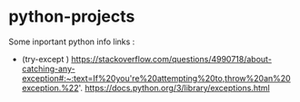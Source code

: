 # python-projects

Some inportant python info links :
- (try-except )
https://stackoverflow.com/questions/4990718/about-catching-any-exception#:~:text=If%20you're%20attempting%20to,throw%20an%20exception.%22'.
https://docs.python.org/3/library/exceptions.html
